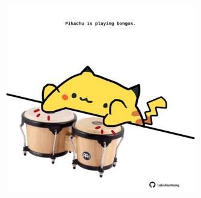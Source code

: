 <!-- built at 26/10/2024, 13:04:03 UTC -->
<p align="center">
  <img width="500" height="500" src="./ReadmeImage.svg">
</p>
